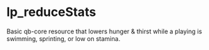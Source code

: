 # lp_reduceStats
Basic qb-core resource that lowers hunger &amp; thirst while a playing is swimming, sprinting, or low on stamina.
